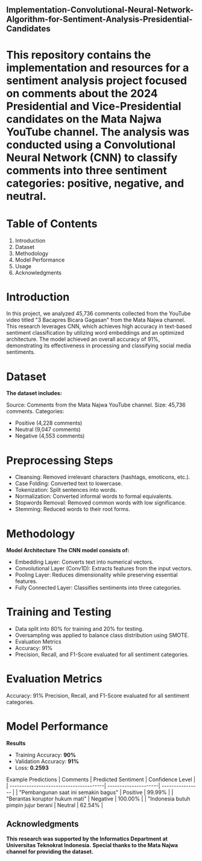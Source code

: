 ## Implementation-Convolutional-Neural-Network-Algorithm-for-Sentiment-Analysis-Presidential-Candidates


# This repository contains the implementation and resources for a sentiment analysis project focused on comments about the 2024 Presidential and Vice-Presidential candidates on the Mata Najwa YouTube channel. The analysis was conducted using a Convolutional Neural Network (CNN) to classify comments into three sentiment categories: positive, negative, and neutral.

# Table of Contents

1. Introduction
2. Dataset
3. Methodology
4. Model Performance
5. Usage
6. Acknowledgments

# Introduction
In this project, we analyzed 45,736 comments collected from the YouTube video titled "3 Bacapres Bicara Gagasan" from the Mata Najwa channel. This research leverages CNN, which achieves high accuracy in text-based sentiment classification by utilizing word embeddings and an optimized architecture. The model achieved an overall accuracy of 91%, demonstrating its effectiveness in processing and classifying social media sentiments.

# Dataset
 **The dataset includes:**

Source: Comments from the Mata Najwa YouTube channel.
Size: 45,736 comments.
Categories:
- Positive (4,228 comments)
- Neutral (9,047 comments)
- Negative (4,553 comments)

# Preprocessing Steps

- Cleansing: Removed irrelevant characters (hashtags, emoticons, etc.).
- Case Folding: Converted text to lowercase.
- Tokenization: Split sentences into words.
- Normalization: Converted informal words to formal equivalents.
- Stopwords Removal: Removed common words with low significance.
- Stemming: Reduced words to their root forms.

# Methodology
**Model Architecture**
**The CNN model consists of:**

- Embedding Layer: Converts text into numerical vectors.
- Convolutional Layer (Conv1D): Extracts features from the input vectors.
- Pooling Layer: Reduces dimensionality while preserving essential features.
- Fully Connected Layer: Classifies sentiments into three categories.

# Training and Testing

- Data split into 80% for training and 20% for testing.
- Oversampling was applied to balance class distribution using SMOTE.
- Evaluation Metrics
- Accuracy: 91%
- Precision, Recall, and F1-Score evaluated for all sentiment categories.

# Evaluation Metrics

Accuracy: 91%
Precision, Recall, and F1-Score evaluated for all sentiment categories.

# Model Performance
**Results**

- Training Accuracy: **90%**
- Validation Accuracy: **91%**
- Loss: **0.2593**

Example Predictions
| Comments                               | Predicted Sentiment  | Confidence Level | 
| ---------------------------------------| ---------------------| ---------------- |
| "Pembangunan saat ini semakin bagus"   | Positive             | 99.99%           | 
| "Berantas koruptor hukum mati"         | Negative             | 100.00%          |
| "Indonesia butuh pimpin jujur berani   | Neutral              | 62.54%           | 


## Acknowledgments

**This research was supported by the Informatics Department at Universitas Teknokrat Indonesia.** 
**Special thanks to the Mata Najwa channel for providing the dataset.**
